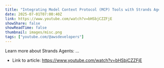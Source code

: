 ```yaml
---
title: "Integrating Model Context Protocol (MCP) Tools with Strands Agents (How-to)"
date: 2025-07-01T07:00:40Z
link: https://www.youtube.com/watch?v=bHSbjCZZFjE
showShare: false
showReadTime: false
thumbnail: images/misc.png
tags: ["youtube.com/@awsdevelopers"]
---
```

Learn more about Strands Agents: ...

- Link to article: https://www.youtube.com/watch?v=bHSbjCZZFjE